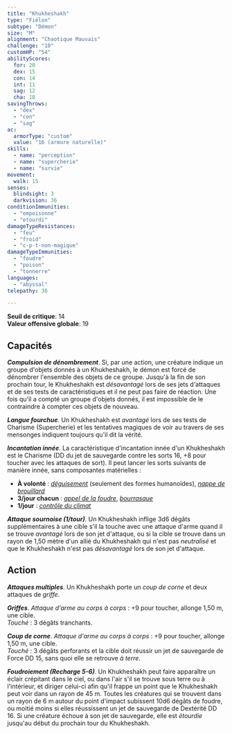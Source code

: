 ```yaml
---
title: "Khukheshakh"
type: "Fiélon"
subtype: "Démon"
size: "M"
alignment: "Chaotique Mauvais"
challenge: "10"
customHP: "54"
abilityScores:
  for: 20
  dex: 15
  con: 14
  int: 11
  sag: 12
  cha: 18
savingThrows:
  - "dex"
  - "con"
  - "sag"
ac:
  armorType: "custom"
  value: "16 (armure naturelle)"
skills:
  - name: "perception"
  - name: "supercherie"
  - name: "survie"
movement:
  walk: 15
senses:
  blindsight: 3
  darkvision: 36
conditionImmunities:
  - "empoisonne"
  - "etourdi"
damageTypeResistances:
  - "feu"
  - "froid"
  - "c-p-t-non-magique"
damageTypeImmunities:
  - "foudre"
  - "poison"
  - "tonnerre"
languages:
  - "abyssal"
telepathy: 36

---
```

**Seuil de critique**: 14        
**Valeur offensive globale**: 19     
## Capacités
_**Compulsion de dénombrement**_. Si, par une action, une créature indique un groupe d'objets donnés à un Khukheshakh, le démon est forcé de dénombrer l'ensemble des objets de ce groupe. Jusqu'à la fin de son prochain tour, le Khukheshakh est _désavantagé_ lors de ses jets d'attaques et de ses tests de caractéristiques et il ne peut pas faire de réaction. Une fois qu'il a compté un groupe d'objets donnés, il est impossible de le contraindre à compter ces objets de nouveau.

_**Langue fourchue**_. Un Khukheshakh est _avantagé_ lors de ses tests de Charisme (Supercherie) et les tentatives magiques de voir au travers de ses mensonges indiquent toujours qu'il dit la vérité.

_**Incantation innée**_. La caractéristique d'incantation innée d'un Khukheshakh est le Charisme (DD du jet de sauvegarde contre les sorts 16, +8 pour toucher avec les attaques de sort). Il peut lancer les sorts suivants de manière innée, sans composantes matérielles :
* **À volonté** : [_déguisement_](/grimoire/deguisement/) (seulement des formes humanoïdes), [_nappe de brouillard_](/grimoire/nappe-de-brouillard/)
* **3/jour chacun** : [_appel de la foudre_](/grimoire/appel-de-la-foudre/), [_bourrasque_](/grimoire/bourrasque/)
* **1/jour** : [_contrôle du climat_](/grimoire/controle-du-climat/)

_**Attaque sournoise (1/tour)**_. Un Khukheshakh inflige 3d6 dégâts supplémentaires à une cible s'il la touche avec une attaque d'arme quand il se trouve _avantagé_ lors de son jet d'attaque, ou si la cible se trouve dans un rayon de 1,50 mètre d'un allié du Khukheshakh qui n'est pas _neutralisé_ et que le Khukheshakh n'est pas _désavantagé_ lors de son jet d'attaque.

## Action
_**Attaques multiples**_. Un Khukheshakh porte un _coup de corne_ et deux attaques de _griffe_.

_**Griffes**_. _Attaque d'arme au corps à corps_ : +9 pour toucher, allonge 1,50 m, une cible.  
_Touché_ : 3 dégâts tranchants.

_**Coup de corne**_. _Attaque d'arme au corps à corps_ : +9 pour toucher, allonge 1,50 m, une cible.  
_Touché_ : 3 dégâts perforants et la cible doit réussir un jet de sauvegarde de Force DD 15, sans quoi elle se retrouve _à terre_.

_**Foudroiement (Recharge 5-6)**_. Un Khukheshakh peut faire apparaître un éclair crépitant dans le ciel, ou dans l'air s'il se trouve sous terre ou à l'intérieur, et diriger celui-ci afin qu'il frappe un point que le Khukheshakh peut voir dans un rayon de 45 m. Toutes les créatures qui se trouvent dans un rayon de 6 m autour du point d'impact subissent 10d6 dégâts de foudre, ou moitié moins si elles réussissent un jet de sauvegarde de Dextérité DD 16. Si une créature échoue à son jet de sauvegarde, elle est _étourdie_ jusqu'au début du prochain tour du Khukheshakh.
